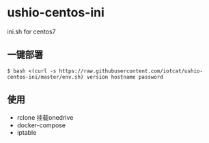 # ushio-centos-ini
ini.sh for centos7

## 一键部署
```
$ bash <(curl -s https://raw.githubusercontent.com/iotcat/ushio-centos-ini/master/env.sh) version hostname password
```

## 使用
 - rclone 挂载onedrive
 - docker-compose
 - iptable
